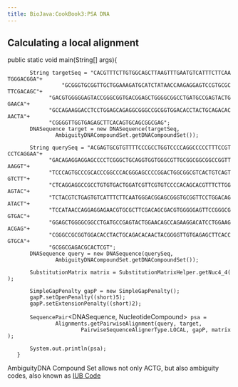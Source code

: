 ```yaml
---
title: BioJava:CookBook3:PSA DNA
---
```


Calculating a local alignment
-----------------------------

<java> public static void main(String[] args){

`       String targetSeq = "CACGTTTCTTGTGGCAGCTTAAGTTTGAATGTCATTTCTTCAATGGGACGGA"+`  
`                 "GCGGGTGCGGTTGCTGGAAAGATGCATCTATAACCAAGAGGAGTCCGTGCGCTTCGACAGC"+`  
`             "GACGTGGGGGAGTACCGGGCGGTGACGGAGCTGGGGCGGCCTGATGCCGAGTACTGGAACA"+`  
`             "GCCAGAAGGACCTCCTGGAGCAGAGGCGGGCCGCGGTGGACACCTACTGCAGACACAACTA"+ `  
`             "CGGGGTTGGTGAGAGCTTCACAGTGCAGCGGCGAG";`  
`       DNASequence target = new DNASequence(targetSeq,`  
`               AmbiguityDNACompoundSet.getDNACompoundSet());`  
`       `  
`       String querySeq = "ACGAGTGCGTGTTTTCCCGCCTGGTCCCCAGGCCCCCTTTCCGTCCTCAGGAA"+`  
`             "GACAGAGGAGGAGCCCCTCGGGCTGCAGGTGGTGGGCGTTGCGGCGGCGGCCGGTTAAGGT"+`  
`             "TCCCAGTGCCCGCACCCGGCCCACGGGAGCCCCGGACTGGCGGCGTCACTGTCAGTGTCTT"+`  
`             "CTCAGGAGGCCGCCTGTGTGACTGGATCGTTCGTGTCCCCACAGCACGTTTCTTGGAGTAC"+`  
`             "TCTACGTCTGAGTGTCATTTCTTCAATGGGACGGAGCGGGTGCGGTTCCTGGACAGATACT"+`  
`             "TCCATAACCAGGAGGAGAACGTGCGCTTCGACAGCGACGTGGGGGAGTTCCGGGCGGTGAC"+`  
`             "GGAGCTGGGGCGGCCTGATGCCGAGTACTGGAACAGCCAGAAGGACATCCTGGAAGACGAG"+`  
`             "CGGGCCGCGGTGGACACCTACTGCAGACACAACTACGGGGTTGTGAGAGCTTCACCGTGCA"+ `  
`             "GCGGCGAGACGCACTCGT";`  
`       DNASequence query = new DNASequence(querySeq,`  
`               AmbiguityDNACompoundSet.getDNACompoundSet());`

`       SubstitutionMatrix`<NucleotideCompound>` matrix = SubstitutionMatrixHelper.getNuc4_4();`  
`       `  
`       SimpleGapPenalty gapP = new SimpleGapPenalty();`  
`       gapP.setOpenPenalty((short)5);`  
`       gapP.setExtensionPenalty((short)2);`  
`       `  
`       SequencePair`<DNASequence, NucleotideCompound>` psa =`  
`               Alignments.getPairwiseAlignment(query, target,`  
`                       PairwiseSequenceAlignerType.LOCAL, gapP, matrix);`

`       System.out.println(psa);`  
`   }`

</java> AmbiguityDNA Compound Set allows not only ACTG, but also
ambiguity codes, also known as [IUB
Code](http://en.wikipedia.org/wiki/FASTA_format#Sequence_representation)

